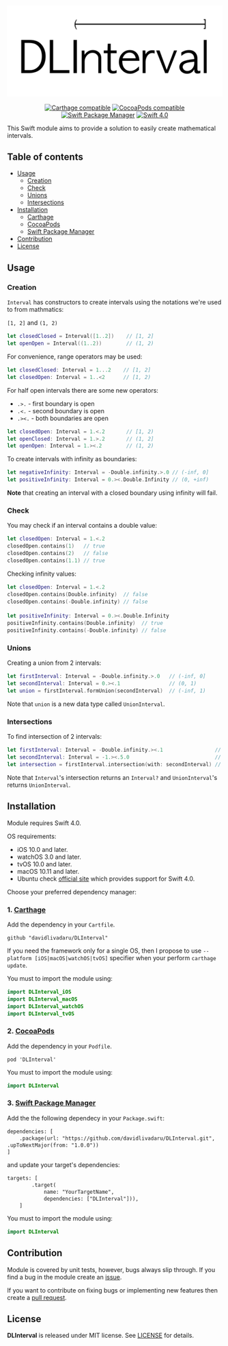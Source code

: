 <div align="center" markdown="1">

![DLInterval Logo](DLIntervalLogo.png)



[![Carthage compatible](https://img.shields.io/badge/Carthage-compatible-4BC51D.svg?style=flat)](https://github.com/Carthage/Carthage)
[![CocoaPods compatible](https://img.shields.io/badge/CocoaPods-compatible-4BC51D.svg?style=flat)](https://github.com/CocoaPods/CocoaPods)
[![Swift Package Manager](https://img.shields.io/badge/Swift_Package_Manager-compatible-orange.svg?style=flat)](https://swift.org/package-manager/)
[![Swift 4.0](https://img.shields.io/badge/Swift_4.0-compatible-orange.svg?style=flat)](https://swift.org)

</div>

This Swift module aims to provide a solution to easily create mathematical intervals.

## Table of contents

- [Usage](https://github.com/davidlivadaru/DLInterval#usage)
	- [Creation](https://github.com/davidlivadaru/DLInterval#creation)
	- [Check](https://github.com/davidlivadaru/DLInterval#check)
	- [Unions](https://github.com/davidlivadaru/DLInterval#unions)
	- [Intersections](https://github.com/davidlivadaru/DLInterval#intersections)
- [Installation](https://github.com/davidlivadaru/DLInterval#installation)
	- [Carthage](https://github.com/davidlivadaru/DLInterval#1-carthage)
	- [CocoaPods](https://github.com/davidlivadaru/DLInterval#2-cocoapods)
	- [Swift Package Manager](https://github.com/davidlivadaru/DLInterval#3-swift-package-manager)
- [Contribution](https://github.com/davidlivadaru/DLInterval#contribution)
- [License](https://github.com/davidlivadaru/DLInterval#license)

## Usage

### Creation

`Interval` has constructors to create intervals using the notations we're used to from mathmatics:

`[1, 2]` and `(1, 2)`

```swift
let closedClosed = Interval([1..2])    // [1, 2]
let openOpen = Interval((1..2))        // (1, 2)
```

For convenience, range operators may be used:

```swift
let closedClosed: Interval = 1...2    // [1, 2]
let closedOpen: Interval = 1..<2      // [1, 2)
```

For half open intervals there are some new operators: 

*  `.>.`  - first boundary is open
*  `.<.`  - second boundary is open
*  `.><.` - both boundaries are open

```swift
let closedOpen: Interval = 1.<.2       // [1, 2)
let openClosed: Interval = 1.>.2       // (1, 2]
let openOpen: Interval = 1.><.2        // (1, 2)
```

To create intervals with infinity as boundaries:

```swift
let negativeInfinity: Interval = -Double.infinity.>.0 // (-inf, 0]
let positiveInfinity: Interval = 0.><.Double.Infinity // (0, +inf)
```

**Note** that creating an interval with a closed boundary using infinity will fail.

### Check

You may check if an interval contains a double value:

```swift
let closedOpen: Interval = 1.<.2
closedOpen.contains(1)   // true
closedOpen.contains(2)   // false
closedOpen.contains(1.1) // true
```

Checking infinity values:

```swift
let closedOpen: Interval = 1.<.2
closedOpen.contains(Double.infinity)  // false
closedOpen.contains(-Double.infinity) // false

let positiveInfinity: Interval = 0.><.Double.Infinity
positiveInfinity.contains(Double.infinity)  // true
positiveInfinity.contains(-Double.infinity) // false
```

### Unions

Creating a union from 2 intervals:

```swift
let firstInterval: Interval = -Double.infinity.>.0   // (-inf, 0]
let secondInterval: Interval = 0.><.1                // (0, 1)
let union = firstInterval.formUnion(secondInterval)  // (-inf, 1)
```

Note that `union` is a new data type called `UnionInterval`.

### Intersections

To find intersection of 2 intervals:

```swift
let firstInterval: Interval = -Double.infinity.><.1                 // (-inf, 1)
let secondInterval: Interval = -1.><.5.0                            // (-1, 5)
let intersection = firstInterval.intersection(with: secondInterval) // (-1, 1)
```
Note that `Interval`'s intersection returns an `Interval?` and `UnionInterval`'s returns `UnionInterval`.

## Installation

Module requires Swift 4.0.

OS requirements:

- iOS 10.0 and later.
- watchOS 3.0 and later.
- tvOS 10.0 and later.
- macOS 10.11 and later.
- Ubuntu check [official site](https://swift.org/download/#releases) which provides support for Swift 4.0.


Choose your preferred dependency manager:

### 1. [Carthage](https://github.com/Carthage/Carthage)

Add the dependency in your `Cartfile`.

```
github "davidlivadaru/DLInterval"
```

If you need the framework only for a single OS, then I propose to use `--platform [iOS|macOS|watchOS|tvOS]` specifier when your perform `carthage update`.

You must to import the module using:

```swift
import DLInterval_iOS
import DLInterval_macOS
import DLInterval_watchOS
import DLInterval_tvOS
```

### 2. [CocoaPods](https://github.com/CocoaPods/CocoaPods)

Add the dependency in your `Podfile`.

```
pod 'DLInterval'
```

You must to import the module using:

```swift
import DLInterval
```

### 3. [Swift Package Manager](https://swift.org/package-manager/)

Add the the following dependecy in your `Package.swift`:

```
dependencies: [
    .package(url: "https://github.com/davidlivadaru/DLInterval.git", .upToNextMajor(from: "1.0.0"))
]
```

and update your target's dependencies: 

```
targets: [
        .target(
            name: "YourTargetName",
            dependencies: ["DLInterval"])),
    ]
```

You must to import the module using:

```swift
import DLInterval
```

## Contribution

Module is covered by unit tests, however, bugs always slip through.
If you find a bug in the module create an [issue](https://github.com/davidlivadaru/DLInterval/issues).

If you want to contribute on fixing bugs or implementing new features then create a [pull request](https://github.com/davidlivadaru/DLInterval/pulls).

## License

**DLInterval** is released under MIT license. See [LICENSE](LICENSE) for details.